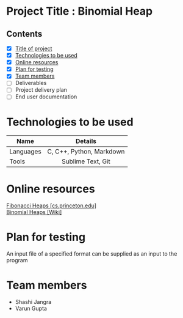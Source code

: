 # Project Title : Binomial Heap

## Contents

- [x] <a href="#project-title-binomial-heap">Title of project</a>
- [x] <a href="#technologies-to-be-used">Technologies to be used</a>
- [x] <a href="#online-resources">Online resources</a>
- [x] <a href="#plan-for-testing">Plan for testing</a>
- [x] <a href="#team-members">Team members</a>
- [ ] Deliverables  
- [ ] Project delivery plan
- [ ] End user documentation

# Technologies to be used
| Name   |      Details      |
|----------|:-------------:|
| Languages |  C, C++, Python, Markdown |
| Tools |    Sublime Text, Git   |


# Online resources
[Fibonacci Heaps [cs.princeton.edu]](https://www.cs.princeton.edu/~wayne/teaching/fibonacci-heap.pdf)
<br>
[Binomial Heaps [Wiki]](https://en.wikipedia.org/wiki/Binomial_heap)

# Plan for testing
An input file of a specified format can be supplied as an input to the program

# Team members
- Shashi Jangra
- Varun Gupta

